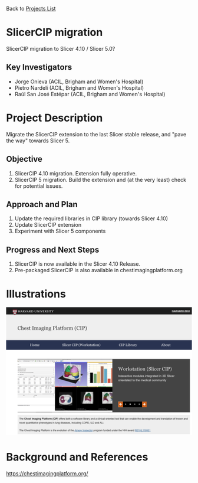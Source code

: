Back to [Projects List](../../README.md#ProjectsList)

# SlicerCIP migration
SlicerCIP migration to Slicer 4.10 / Slicer 5.0?

## Key Investigators

- Jorge Onieva (ACIL, Brigham and Women's Hospital)
- Pietro Nardeli (ACIL, Brigham and Women's Hospital)
- Raúl San José Estépar (ACIL, Brigham and Women's Hospital)

# Project Description

Migrate the SlicerCIP extension to the last Slicer stable release, and "pave the way" towards Slicer 5.

## Objective

1. SlicerCIP 4.10 migration. Extension fully operative.
1. SlicerCIP 5 migration. Build the extension and (at the very least) check for potential issues.

## Approach and Plan


1. Update the required libraries in CIP library (towards Slicer 4.10)
1. Update SlicerCIP extension
1. Experiment with Slicer 5 components

## Progress and Next Steps

<!-- Update this section as you make progress, describing of what you have ACTUALLY DONE. If there are specific steps that you could not complete then you can describe them here, too. -->

1. SlicerCIP is now available in the Slicer 4.10 Release.
2. Pre-packaged SlicerCIP is also available in chestimagingplatform.org 

# Illustrations
![Chest Imaging Platform website](SlicerCIP.png)


# Background and References

https://chestimagingplatform.org/
